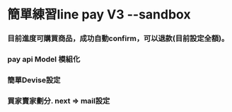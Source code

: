 # 簡單練習line pay V3 --sandbox
### 目前進度可購買商品，成功自動confirm，可以退款(目前設定全額)。
### pay api Model 模組化
### 簡單Devise設定 
### 買家賣家劃分. next => mail設定

